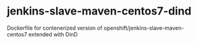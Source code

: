 # jenkins-slave-maven-centos7-dind
Dockerfile for contenerized version of openshift/jenkins-slave-maven-centos7 extended with DinD

